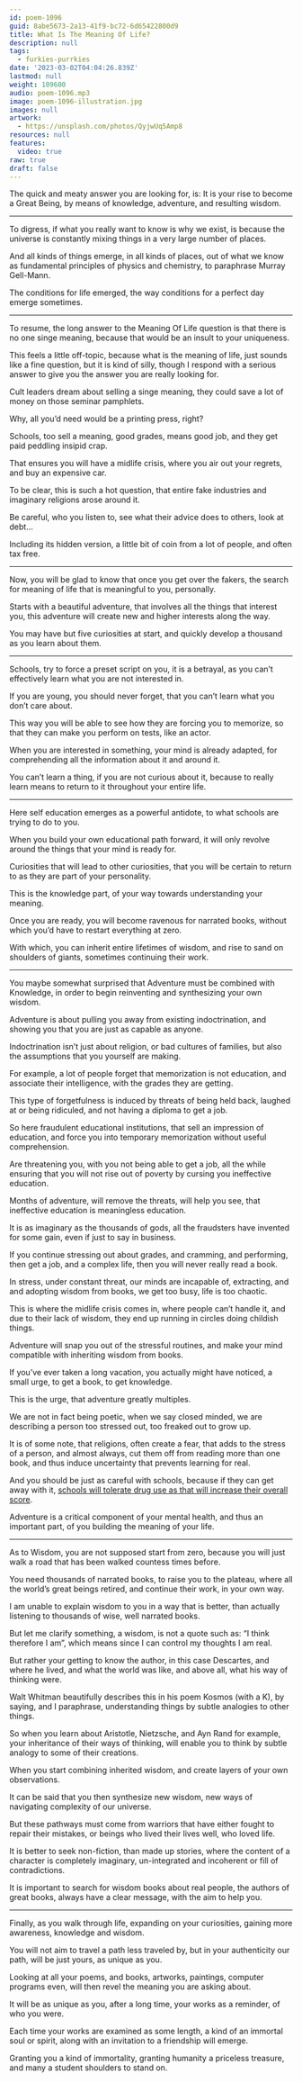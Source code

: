 ```yaml
---
id: poem-1096
guid: 8abe5673-2a13-41f9-bc72-6d65422800d9
title: What Is The Meaning Of Life?
description: null
tags:
  - furkies-purrkies
date: '2023-03-02T04:04:26.839Z'
lastmod: null
weight: 109600
audio: poem-1096.mp3
image: poem-1096-illustration.jpg
images: null
artwork:
  - https://unsplash.com/photos/QyjwUq5Amp8
resources: null
features:
  video: true
raw: true
draft: false
---
```


The quick and meaty answer you are looking for, is:
It is your rise to become a Great Being, by means of knowledge, adventure, and resulting wisdom.

---

To digress, if what you really want to know is why we exist,
is because the universe is constantly mixing things in a very large number of places.

And all kinds of things emerge, in all kinds of places,
out of what we know as fundamental principles of physics and chemistry, to paraphrase Murray Gell-Mann.

The conditions for life emerged,
the way conditions for a perfect day emerge sometimes.

---

To resume, the long answer to the Meaning Of Life question is that there is no one singe meaning,
because that would be an insult to your uniqueness.

This feels a little off-topic, because what is the meaning of life,
just sounds like a fine question, but it is kind of silly, though I respond with a serious answer to give you the answer you are really looking for.

Cult leaders dream about selling a singe meaning,
they could save a lot of money on those seminar pamphlets.

Why, all you’d need would be a printing press,
right?

Schools, too sell a meaning, good grades, means good job,
and they get paid peddling insipid crap.

That ensures you will have a midlife crisis, where you air out your regrets,
and buy an expensive car.

To be clear, this is such a hot question,
that entire fake industries and imaginary religions arose around it.

Be careful, who you listen to,
see what their advice does to others, look at debt…

Including its hidden version,
a little bit of coin from a lot of people, and often tax free.

---

Now, you will be glad to know that once you get over the fakers,
the search for meaning of life that is meaningful to you, personally.

Starts with a beautiful adventure, that involves all the things that interest you,
this adventure will create new and higher interests along the way.

You may have but five curiosities at start,
and quickly develop a thousand as you learn about them.

---

Schools, try to force a preset script on you,
it is a betrayal, as you can’t effectively learn what you are not interested in.

If you are young, you should never forget,
that you can’t learn what you don’t care about.

This way you will be able to see how they are forcing you to memorize,
so that they can make you perform on tests, like an actor.

When you are interested in something, your mind is already adapted,
for comprehending all the information about it and around it.

You can’t learn a thing, if you are not curious about it,
because to really learn means to return to it throughout your entire life.

---

Here self education emerges as a powerful antidote,
to what schools are trying to do to you.

When you build your own educational path forward,
it will only revolve around the things that your mind is ready for.

Curiosities that will lead to other curiosities,
that you will be certain to return to as they are part of your personality.

This is the knowledge part,
of your way towards understanding your meaning.

Once you are ready, you will become ravenous for narrated books,
without which you’d have to restart everything at zero.

With which, you can inherit entire lifetimes of wisdom,
and rise to sand on shoulders of giants, sometimes continuing their work.

---

You maybe somewhat surprised that Adventure must be combined with Knowledge,
in order to begin reinventing and synthesizing your own wisdom.

Adventure is about pulling you away from existing indoctrination,
and showing you that you are just as capable as anyone.

Indoctrination isn’t just about religion, or bad cultures of families,
but also the assumptions that you yourself are making.

For example, a lot of people forget that memorization is not education,
and associate their intelligence, with the grades they are getting.

This type of forgetfulness is induced by threats of being held back,
laughed at or being ridiculed, and not having a diploma to get a job.

So here fraudulent educational institutions, that sell an impression of education,
and force you into temporary memorization without useful comprehension.

Are threatening you, with you not being able to get a job,
all the while ensuring that you will not rise out of poverty by cursing you ineffective education.

Months of adventure, will remove the threats, will help you see,
that ineffective education is meaningless education.

It is as imaginary as the thousands of gods,
all the fraudsters have invented for some gain, even if just to say in business.

If you continue stressing out about grades, and cramming, and performing,
then get a job, and a complex life, then you will never really read a book.

In stress, under constant threat, our minds are incapable of,
extracting, and and adopting wisdom from books, we get too busy, life is too chaotic.

This is where the midlife crisis comes in, where people can’t handle it,
and due to their lack of wisdom, they end up running in circles doing childish things.

Adventure will snap you out of the stressful routines,
and make your mind compatible with inheriting wisdom from books.

If you’ve ever taken a long vacation,
you actually might have noticed, a small urge, to get a book, to get knowledge.

This is the urge,
that adventure greatly multiples.

We are not in fact being poetic, when we say closed minded,
we are describing a person too stressed out, too freaked out to grow up.

It is of some note, that religions, often create a fear, that adds to the stress of a person,
and almost always, cut them off from reading more than one book, and thus induce uncertainty that prevents learning for real.

And you should be just as careful with schools, because if they can get away with it,
[schools will tolerate drug use as that will increase their overall score](https://www.youtube.com/watch?v=VqWnumbraI4).

Adventure is a critical component of your mental health,
and thus an important part, of you building the meaning of your life.

---

As to Wisdom, you are not supposed start from zero,
because you will just walk a road that has been walked countess times before.

You need thousands of narrated books, to raise you to the plateau,
where all the world’s great beings retired, and continue their work, in your own way.

I am unable to explain wisdom to you in a way that is better,
than actually listening to thousands of wise, well narrated books.

But let me clarify something, a wisdom, is not a quote such as:
“I think therefore I am”, which means since I can control my thoughts I am real.

But rather your getting to know the author, in this case Descartes,
and where he lived, and what the world was like, and above all, what his way of thinking were.

Walt Whitman beautifully describes this in his poem Kosmos (with a K),
by saying, and I paraphrase, understanding things by subtle analogies to other things.

So when you learn about Aristotle, Nietzsche, and Ayn Rand for example,
your inheritance of their ways of thinking, will enable you to think by subtle analogy to some of their creations.

When you start combining inherited wisdom,
and create layers of your own observations.

It can be said that you then synthesize new wisdom,
new ways of navigating complexity of our universe.

But these pathways must come from warriors that have either fought to repair their mistakes,
or beings who lived their lives well, who loved life.

It is better to seek non-fiction, than made up stories,
where the content of a character is completely imaginary, un-integrated and incoherent or fill of contradictions.

It is important to search for wisdom books about real people,
the authors of great books, always have a clear message, with the aim to help you.

---

Finally, as you walk through life, expanding on your curiosities,
gaining more awareness, knowledge and wisdom.

You will not aim to travel a path less traveled by,
but in your authenticity our path, will be just yours, as unique as you.

Looking at all your poems, and books, artworks, paintings,
computer programs even, will then revel the meaning you are asking about.

It will be as unique as you, after a long time,
your works as a reminder, of who you were.

Each time your works are examined as some length,
a kind of an immortal soul or spirit, along with an invitation to a friendship will emerge.

Granting you a kind of immortality, granting humanity a priceless treasure,
and many a student shoulders to stand on.

